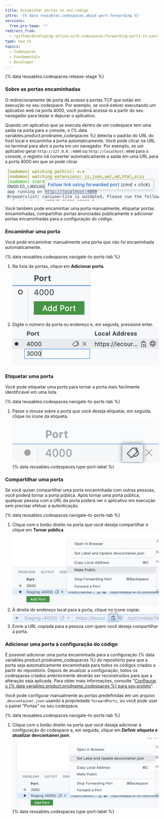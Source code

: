 ```yaml
---
title: Encaminhar portas no seu código
intro: '{% data reusables.codespaces.about-port-forwarding %}'
versions:
  free-pro-team: '*'
redirect_from:
  - /github/developing-online-with-codespaces/forwarding-ports-in-your-codespace
type: how_to
topics:
  - Codespaces
  - Fundamentals
  - Developer
---
```


{% data reusables.codespaces.release-stage %}

### Sobre as portas encaminhadas

O redirecionamento de porta dá acesso a portas TCP que estão em execução no seu codespace. Por exemplo, se você estiver executando um aplicativo web na porta 4000, você poderá acessá-lo a partir do seu navegador para testar e depurar o aplicativo.

Quando um aplicativo que se executa dentro de um codespace tem uma saída na porta para o console, o {% data variables.product.prodname_codespaces %} detecta o padrão do URL do host local e encaminha a porta automaticamente. Você pode clicar na URL no terminal para abrir a porta em um navegador. Por exemplo, se um aplicativo gerar `http://127.0.0.:4000` ou `http://localhost:4000` para o console, o registro irá converter automaticamente a saída em uma URL para a porta 4000 em que se pode clicar.

![Encaminhamento de porta automático](/assets/images/help/codespaces/automatic-port-forwarding.png)

Você também pode encaminhar uma porta manualmente, etiquetar portas encaminhadas, compartilhar portas anunciadas publicamente e adicionar portas encaminhadas para a configuração do código.

### Encaminhar uma porta

Você pode encaminhar manualmente uma porta que não foi encaminhada automaticamente.

{% data reusables.codespaces.navigate-to-ports-tab %}
1. Na lista de portas, clique em **Adicionar porta**. ![Botão adicionar porta](/assets/images/help/codespaces/add-port-button.png)
1. Digite o número da porta ou endereço e, em seguida, pressione enter. ![Caixa de texto para o botão digitar porta](/assets/images/help/codespaces/port-number-text-box.png)

### Etiquetar uma porta

Você pode etiquetar uma porta para tornar a porta mais facilmente identificável em uma lista.

{% data reusables.codespaces.navigate-to-ports-tab %}
1. Passe o mouse sobre a porta que você deseja etiquetar, em seguida, clique no ícone da etiqueta. ![Ícone da etiqueta para a porta](/assets/images/help/codespaces/label-icon.png)
{% data reusables.codespaces.type-port-label %}

### Compartilhar uma porta

Se você quiser compartilhar uma porta encaminhada com outras pessoas, você poderá tornar a porta pública. Após tornar uma porta pública, qualquer pessoa com a URL da porta poderá ver o aplicativo em execução sem precisar efetuar a autenticação.

{% data reusables.codespaces.navigate-to-ports-tab %}
1. Clique com o botão direito na porta que você deseja compartilhar e clique em **Tornar pública**. ![Opção para tornar a porta pública no menu com o clique com o botão direito](/assets/images/help/codespaces/make-public-option.png)
1. À direita do endereço local para a porta, clique no ícone copiar. ![Copiar ícone para o URL de porta](/assets/images/help/codespaces/copy-icon-port-url.png)
1. Envie a URL copiada para a pessoa com quem você deseja compartilhar a porta.

### Adicionar uma porta à configuração do código

É possível adicionar uma porta encaminhada para a configuração {% data variables.product.prodname_codespaces %} do repositório para que a porta seja automaticamente encaminhada para todos os códigos criados a partir do repositório. Depois de atualizar a configuração, todos os codespaces criados anteriormente deverão ser reconstruídos para que a alteração seja aplicada. Para obter mais informações, consulte "[Configurar o {% data variables.product.prodname_codespaces %} para seu projeto](/codespaces/setting-up-your-codespace/configuring-codespaces-for-your-project#applying-changes-to-your-configuration)".

Você pode configurar manualmente as portas predefinidas em um arquivo `.devcontainer.json` usando a propriedade `forwardPorts`, ou você pode usar o painel "Portas" no seu codespace.

{% data reusables.codespaces.navigate-to-ports-tab %}
1. Clique com o botão direito na porta que você deseja adicionar à configuração do codespace e, em seguida, clique em **Definir etiqueta e atualizar devcontainer.json**. ![Opção para definir a etiqueta e adicionar a porta ao devcontainer.json no menu com o clique no botão direito](/assets/images/help/codespaces/update-devcontainer-to-add-port-option.png)
{% data reusables.codespaces.type-port-label %}

